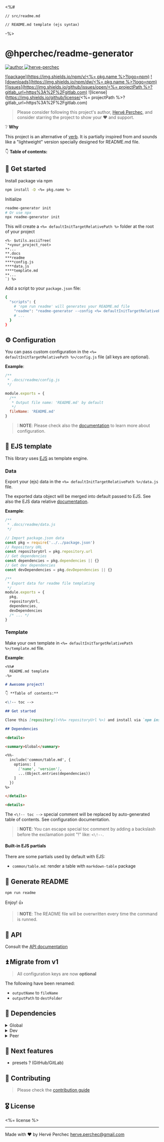 <%#

    // src/readme.md

    // README.md template (ejs syntax)

-%>
# @hperchec/readme-generator

[![author](https://img.shields.io/static/v1?label=&message=Author:&color=black)
![herve-perchec](http://herve-perchec.com/badge.svg)](http://herve-perchec.com/)

[![package](https://img.shields.io/npm/v/<%= pkg.name %>?logo=npm)](<%= packageUrl %>)
[![downloads](https://img.shields.io/npm/dw/<%= pkg.name %>?logo=npm)](<%= packageUrl %>)
[![issues](https://img.shields.io/github/issues/open/<%= projectPath %>?gitlab_url=https%3A%2F%2Fgitlab.com)](<%= issuesUrl %>)
![license](https://img.shields.io/github/license/<%= projectPath %>?gitlab_url=https%3A%2F%2Fgitlab.com)

> Please consider following this project's author, [Hervé Perchec](https://github.com/hperchec), and consider starring the project to show your ❤ and support.

❔ **Why**

This project is an alternative of [verb](https://www.npmjs.com/package/verb).
It is partially inspired from and sounds like a "lightweight" version specially designed for README.md file.

👇 **Table of contents:**

<!-- toc -->

## 🚀 Get started

Install package via npm

``` bash
npm install -D <%= pkg.name %>
```

Initialize

``` bash
readme-generator init
# Or use npx
npx readme-generator init
```

This will create a `<%= defaultInitTargetRelativePath %>` folder at the root of your project

```
<%- $utils.asciiTree(
`*<your_project_root>
**...
**.docs
***readme
****config.js
****data.js
****template.md
**...
`) %>
```

Add a script to your `package.json` file:

```bash
{
  "scripts": {
    # 'npm run readme' will generates your README.md file
    "readme": "readme-generator --config <%= defaultInitTargetRelativePath %>/config.js",
    # ...
  }
}
```

## ⚙ Configuration

You can pass custom configuration in the `<%= defaultInitTargetRelativePath %>/config.js` file (all keys are optional).

**Example**:

```js
/**
 * .docs/readme/config.js
 */

module.exports = {
  /**
   * Output file name: 'README.md' by default
   */
  fileName: 'README.md'
}
```

> ❕ **NOTE**: Please check also the [documentation](./documentation/api.md) to learn more about configuration.

## 🧩 EJS template

This library uses [EJS](https://ejs.co/) as template engine.

### Data

Export your (ejs) data in the `<%= defaultInitTargetRelativePath %>/data.js` file.

The exported data object will be merged into default passed to EJS. See also the EJS data relative [documentation](./documentation/api.md).

**Example**:

```js
/**
 * .docs/readme/data.js
 */

// Import package.json data
const pkg = require('../../package.json')
// Repository URL
const repositoryUrl = pkg.repository.url
// Get dependencies
const dependencies = pkg.dependencies || {}
// Get dev dependencies
const devDependencies = pkg.devDependencies || {}

/**
 * Export data for readme file templating
 */
module.exports = {
  pkg,
  repositoryUrl,
  dependencies,
  devDependencies
  /* ... */
}
```

### Template

Make your own template in `<%= defaultInitTargetRelativePath %>/template.md` file.

**Example**:

```markdown
<%%# 
  README.md template
-%>

# Awesome project!

👇 **Table of contents:**

<\!-- toc -->

## Get started

Clone this [repository](<%%= repositoryUrl %>) and install via `npm install`

## Dependencies

<details>

<summary>Global</summary>

<%%-
  include('common/table.md', {
    options: [
      ['name', 'version'],
      ...(Object.entries(dependencies))
    ]
  })
%>

</details>

<details>
```

The `<\!-- toc -->` special comment will be replaced by auto-generated table of contents. See configuration documentation.

> ❕ **NOTE**: You can escape special toc comment by adding a backslash before the exclamation point "!" like: `<\!--`.

#### Built-in EJS partials

There are some partials used by default with EJS:

- `common/table.md`: render a table with `markdown-table` package

## 🌠 Generate README

```bash
npm run readme
```

Enjoy! 👍

> ❕ **NOTE**: The README file will be overwritten every time the command is runned.

## 🦾 API

Consult the [API documentation](./documentation/api.md)

## ⏫ Migrate from v1

> All configuration keys are now **optional**

The following have been renamed:

- `outputName` to `fileName`
- `outputPath` to `destFolder`

## 🧱 Dependencies

<details>

<summary>Global</summary>

<%-
  include('common/table.md', {
    options: [
      ['name', 'version'],
      ...(Object.entries(dependencies))
    ]
  })
%>

</details>

<details>

<summary>Dev</summary>

<%-
  include('common/table.md', {
    options: [
      ['name', 'version'],
      ...(Object.entries(devDependencies))
    ]
  })
%>

</details>

<details>

<summary>Peer</summary>

<%-
  include('common/table.md', {
    options: [
      ['name', 'version'],
      ...(Object.entries(peerDependencies))
    ]
  })
%>

</details>

## 🧪 Next features

- presets ? (GitHub/GitLab)

## 🤝 Contributing

> Please check the [contribution guide](./CONTRIBUTING.md)

## 🎖 License

<%= license %>

----

Made with ❤ by Hervé Perchec <herve.perchec@gmail.com>
